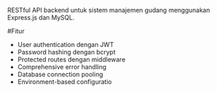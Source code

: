 RESTful API backend untuk sistem manajemen gudang menggunakan Express.js dan MySQL.

#Fitur
- User authentication dengan JWT
- Password hashing dengan bcrypt
- Protected routes dengan middleware
- Comprehensive error handling
- Database connection pooling
- Environment-based configuratio
